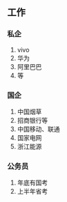 ## 工作

### 私企

1. vivo
2. 华为
3. 阿里巴巴
4. 等

### 国企

1. 中国烟草
2. 招商银行等
3. 中国移动、联通
4. 国家电网
5. 浙江能源

### 公务员

1. 年底有国考
2. 上半年省考

